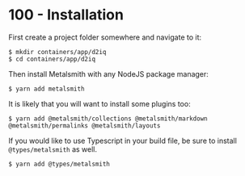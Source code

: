 # 100 - Installation

First create a project folder somewhere and navigate to it:

```
$ mkdir containers/app/d2iq
$ cd containers/app/d2iq
```

Then install Metalsmith with any NodeJS package manager:

```
$ yarn add metalsmith
```

It is likely that you will want to install some plugins too:

```
$ yarn add @metalsmith/collections @metalsmith/markdown @metalsmith/permalinks @metalsmith/layouts
```

If you would like to use Typescript in your build file, be sure to install ```@types/metalsmith``` as well.

```
$ yarn add @types/metalsmith
```